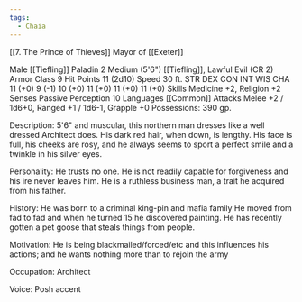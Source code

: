 ```yaml
---
tags:
  - Chaia
---
```

[[7. The Prince of Thieves]]
Mayor of [[Exeter]]

Male [[Tiefling]] Paladin 2
Medium (5'6") [[Tiefling]], Lawful Evil (CR 2)
Armor Class 9
Hit Points 11 (2d10)
Speed 30 ft.
STR DEX CON	INT	WIS	CHA
11 (+0)	9 (-1)	10 (+0)	11 (+0)	11 (+0)	11 (+0)
Skills Medicine +2, Religion +2
Senses Passive Perception 10
Languages [[Common]]
Attacks Melee +2 / 1d6+0, Ranged +1 / 1d6-1, Grapple +0
Possessions: 390 gp.

Description: 5'6" and muscular, this northern man dresses like a well dressed Architect does. His dark red hair, when down, is lengthy. His face is full, his cheeks are rosy, and he always seems to sport a perfect smile and a twinkle in his silver eyes.

Personality: He trusts no one. He is not readily capable for forgiveness and his ire never leaves him. He is a ruthless business man, a trait he acquired from his father.

History: He was born to a criminal king-pin and mafia family He moved from fad to fad and when he turned 15 he discovered painting. He has recently gotten a pet goose that steals things from people.

Motivation: He is being blackmailed/forced/etc and this influences his actions; and he wants nothing more than to rejoin the army

Occupation: Architect

Voice: Posh accent
